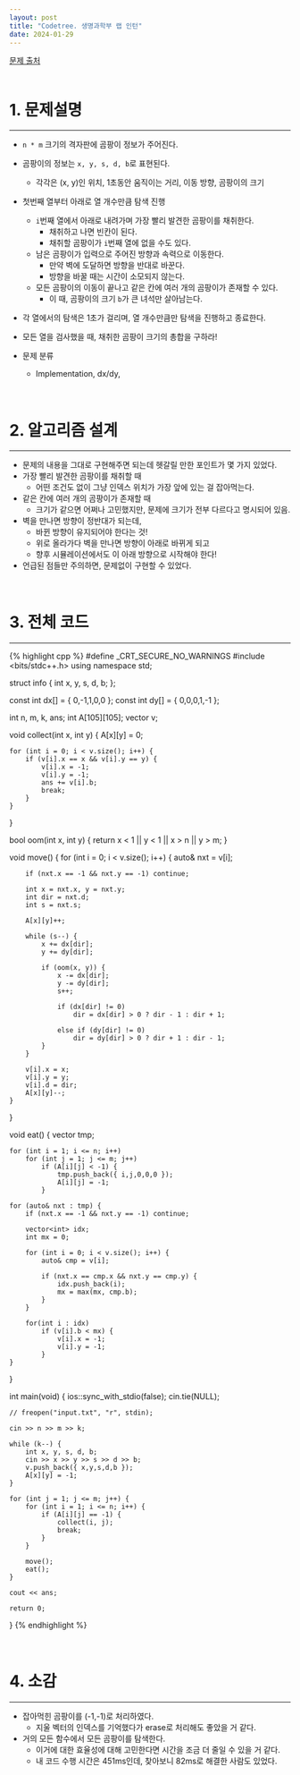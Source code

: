 ```yaml
---
layout: post
title: "Codetree. 생명과학부 랩 인턴"
date: 2024-01-29
---
```


[문제 출처](https://www.codetree.ai/training-field/frequent-problems/problems/biology-lab-intern) <br/><br/>


# 1. 문제설명
<hr>

- `n * m` 크기의 격자판에 곰팡이 정보가 주어진다.
- 곰팡이의 정보는 `x, y, s, d, b`로 표현된다.
  - 각각은 (x, y)인 위치, 1초동안 움직이는 거리, 이동 방향, 곰팡이의 크기
- 첫번째 열부터 아래로 열 개수만큼 탐색 진행
  - `i`번째 열에서 아래로 내려가며 가장 빨리 발견한 곰팡이를 채취한다.
    - 채취하고 나면 빈칸이 된다.
    - 채취할 곰팡이가 `i`번째 열에 없을 수도 있다.
  - 남은 곰팡이가 입력으로 주어진 방향과 속력으로 이동한다.
    - 만약 벽에 도달하면 방향을 반대로 바꾼다.
    - 방향을 바꿀 때는 시간이 소모되지 않는다.
  - 모든 곰팡이의 이동이 끝나고 같은 칸에 여러 개의 곰팡이가 존재할 수 있다.
    - 이 때, 곰팡이의 크기 `b`가 큰 녀석만 살아남는다.
- 각 열에서의 탐색은 1초가 걸리며, 열 개수만큼만 탐색을 진행하고 종료한다.
- 모든 열을 검사했을 때, 채취한 곰팡이 크기의 총합을 구하라!


- 문제 분류
  - Implementation, dx/dy,


<br/>

# 2. 알고리즘 설계
<hr>

- 문제의 내용을 그대로 구현해주면 되는데 헷갈릴 만한 포인트가 몇 가지 있었다.
- 가장 빨리 발견한 곰팡이를 채취할 때
  - 어떤 조건도 없이 그냥 인덱스 위치가 가장 앞에 있는 걸 잡아먹는다.
- 같은 칸에 여러 개의 곰팡이가 존재할 때
  - 크기가 같으면 어쩌나 고민했지만, 문제에 크기가 전부 다르다고 명시되어 있음.
- 벽을 만나면 방향이 정반대가 되는데,
  - 바뀐 방향이 유지되어야 한다는 것!
  - 위로 올라가다 벽을 만나면 방향이 아래로 바뀌게 되고
  - 향후 시뮬레이션에서도 이 아래 방향으로 시작해야 한다!
- 언급된 점들만 주의하면, 문제없이 구현할 수 있었다.


<br/>

# 3. 전체 코드
<hr>

{% highlight cpp %}
#define _CRT_SECURE_NO_WARNINGS
#include <bits/stdc++.h>
using namespace std;

struct info {
	int x, y, s, d, b;
};

const int dx[] = { 0,-1,1,0,0 };
const int dy[] = { 0,0,0,1,-1 };

int n, m, k, ans;
int A[105][105];
vector<info> v;

void collect(int x, int y) {
	A[x][y] = 0;

	for (int i = 0; i < v.size(); i++) {
		if (v[i].x == x && v[i].y == y) {
			v[i].x = -1;
			v[i].y = -1;
			ans += v[i].b;
			break;
		}
	}
}

bool oom(int x, int y) { return x < 1 || y < 1 || x > n || y > m; }

void move() {
	for (int i = 0; i < v.size(); i++) {
		auto& nxt = v[i];

		if (nxt.x == -1 && nxt.y == -1) continue;

		int x = nxt.x, y = nxt.y;
		int dir = nxt.d;
		int s = nxt.s;

		A[x][y]++;

		while (s--) {
			x += dx[dir];
			y += dy[dir];

			if (oom(x, y)) {
				x -= dx[dir];
				y -= dy[dir];
				s++;

				if (dx[dir] != 0)
					dir = dx[dir] > 0 ? dir - 1 : dir + 1;

				else if (dy[dir] != 0)
					dir = dy[dir] > 0 ? dir + 1 : dir - 1;
			}
		}

		v[i].x = x;
		v[i].y = y;
		v[i].d = dir;
		A[x][y]--;
	}
}

void eat() {
	vector<info> tmp;

	for (int i = 1; i <= n; i++)
		for (int j = 1; j <= m; j++)
			if (A[i][j] < -1) {
				tmp.push_back({ i,j,0,0,0 });
				A[i][j] = -1;
			}

	for (auto& nxt : tmp) {
		if (nxt.x == -1 && nxt.y == -1) continue;

		vector<int> idx;
		int mx = 0;

		for (int i = 0; i < v.size(); i++) {
			auto& cmp = v[i];

			if (nxt.x == cmp.x && nxt.y == cmp.y) {
				idx.push_back(i);
				mx = max(mx, cmp.b);
			}
		}

		for(int i : idx)
			if (v[i].b < mx) {
				v[i].x = -1;
				v[i].y = -1;
			}
	}
}

int main(void) {
	ios::sync_with_stdio(false);
	cin.tie(NULL);

	// freopen("input.txt", "r", stdin);

	cin >> n >> m >> k;

	while (k--) {
		int x, y, s, d, b;
		cin >> x >> y >> s >> d >> b;
		v.push_back({ x,y,s,d,b });
		A[x][y] = -1;
	}

	for (int j = 1; j <= m; j++) {
		for (int i = 1; i <= n; i++) {
			if (A[i][j] == -1) {
				collect(i, j);
				break;
			}
		}

		move();
		eat();
	}

	cout << ans;
	
	return 0;
}
{% endhighlight %}

<br/>

# 4. 소감
<hr>

- 잡아먹힌 곰팡이를 (-1,-1)로 처리하였다.
  - 지울 벡터의 인덱스를 기억했다가 erase로 처리해도 좋았을 거 같다.
- 거의 모든 함수에서 모든 곰팡이를 탐색한다.
  - 이거에 대한 효율성에 대해 고민한다면 시간을 조금 더 줄일 수 있을 거 같다.
  - 내 코드 수행 시간은 451ms인데, 찾아보니 82ms로 해결한 사람도 있었다.